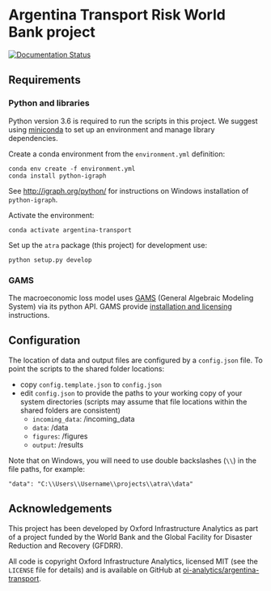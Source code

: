 # Argentina Transport Risk World Bank project

[![Documentation Status](https://readthedocs.org/projects/argentina-transport-risk-analysis/badge/?version=latest)](https://argentina-transport-risk-analysis.readthedocs.io/en/latest/?badge=latest)

## Requirements

### Python and libraries

Python version 3.6 is required to run the scripts in this project. We suggest using
[miniconda](https://conda.io/miniconda.html) to set up an environment and manage library
dependencies.

Create a conda environment from the `environment.yml` definition:

    conda env create -f environment.yml
    conda install python-igraph

See http://igraph.org/python/ for instructions on Windows installation of `python-igraph`.

Activate the environment:

    conda activate argentina-transport

Set up the `atra` package (this project) for development use:

    python setup.py develop


### GAMS

The macroeconomic loss model uses [GAMS](https://www.gams.com/) (General Algebraic Modeling
System) via its python API. GAMS provide [installation and
licensing](https://www.gams.com/latest/docs/UG_MAIN.htm) instructions.


## Configuration

The location of data and output files are configured by a `config.json` file.
To point the scripts to the shared folder locations:
- copy `config.template.json` to `config.json`
- edit `config.json` to provide the paths to your working copy of your system
  directories (scripts may assume that file locations within the shared folders are consistent)
  - `incoming_data`: /incoming_data
  - `data`: /data
  - `figures`: /figures
  - `output`: /results

Note that on Windows, you will need to use double backslashes (`\\`) in the file paths, for
example:

    "data": "C:\\Users\\Username\\projects\\atra\\data"


## Acknowledgements

This project has been developed by Oxford Infrastructure Analytics as part of a project funded
by the World Bank and the Global Facility for Disaster Reduction and Recovery (GFDRR).

All code is copyright Oxford Infrastructure Analytics, licensed MIT (see the `LICENSE` file for
details) and is available on GitHub at
[oi-analytics/argentina-transport](https://github.com/oi-analytics/argentina-transport).
